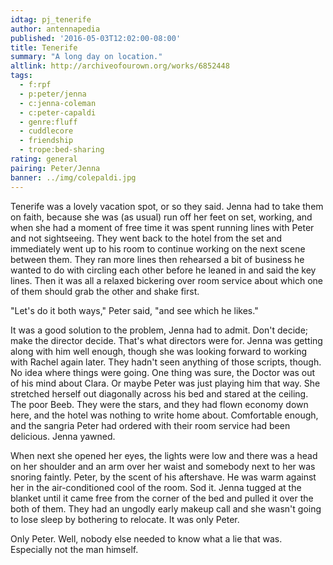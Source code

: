 ```yaml
---
idtag: pj_tenerife
author: antennapedia
published: '2016-05-03T12:02:00-08:00'
title: Tenerife
summary: "A long day on location."
altlink: http://archiveofourown.org/works/6852448
tags:
  - f:rpf
  - p:peter/jenna
  - c:jenna-coleman
  - c:peter-capaldi
  - genre:fluff
  - cuddlecore
  - friendship
  - trope:bed-sharing
rating: general
pairing: Peter/Jenna
banner: ../img/colepaldi.jpg
---
```

Tenerife was a lovely vacation spot, or so they said. Jenna had to take them on faith, because she was (as usual) run off her feet on set, working, and when she had a moment of free time it was spent running lines with Peter and not sightseeing. They went back to the hotel from the set and immediately went up to his room to continue working on the next scene between them. They ran more lines then rehearsed a bit of business he wanted to do with circling each other before he leaned in and said the key lines. Then it was all a relaxed bickering over room service about which one of them should grab the other and shake first.

"Let's do it both ways," Peter said, "and see which he likes."

It was a good solution to the problem, Jenna had to admit. Don't decide; make the director decide. That's what directors were for. Jenna was getting along with him well enough, though she was looking forward to working with Rachel again later. They hadn't seen anything of those scripts, though. No idea where things were going. One thing was sure, the Doctor was out of his mind about Clara. Or maybe Peter was just playing him that way. She stretched herself out diagonally across his bed and stared at the ceiling. The poor Beeb. They were the stars, and they had flown economy down here, and the hotel was nothing to write home about. Comfortable enough, and the sangria Peter had ordered with their room service had been delicious. Jenna yawned.

When next she opened her eyes, the lights were low and there was a head on her shoulder and an arm over her waist and somebody next to her was snoring faintly. Peter, by the scent of his aftershave. He was warm against her in the air-conditioned cool of the room. Sod it. Jenna tugged at the blanket until it came free from the corner of the bed and pulled it over the both of them. They had an ungodly early makeup call and she wasn't going to lose sleep by bothering to relocate. It was only Peter.

Only Peter. Well, nobody else needed to know what a lie that was. Especially not the man himself.

